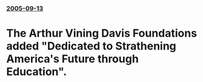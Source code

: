 ### [2005-09-13](/news/2005/09/13/index.md)

#  The Arthur Vining Davis Foundations added "Dedicated to Strathening America's Future through Education".



